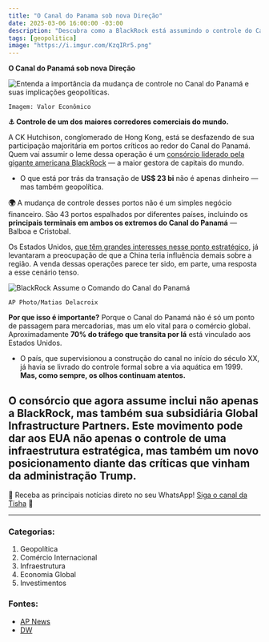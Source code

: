 ```yaml
---
title: "O Canal do Panama sob nova Direção"
date: 2025-03-06 16:00:00 -03:00
description: "Descubra como a BlackRock está assumindo o controle do Canal do Panamá e o impacto geopolítico dessa mudança."
tags: [geopolitica]
image: "https://i.imgur.com/KzqIRr5.png"
---
```


**O Canal do Panamá sob nova Direção**

![Entenda a importância da mudança de controle no Canal do Panamá e suas implicações geopolíticas.](https://i.imgur.com/KzqIRr5.png)

`Imagem: Valor Econômico`

**⚓ Controle de um dos maiores corredores comerciais do mundo.**

A CK Hutchison, conglomerado de Hong Kong, está se desfazendo de sua participação majoritária em portos críticos ao redor do Canal do Panamá. Quem vai assumir o leme dessa operação é um [consórcio liderado pela gigante americana BlackRock](https://apnews.com/article/hong-kong-panama-canal-beijing-hutchison-blackrock-rubio-d02a8439cc63d9e740e5154d4e0c56f6) — a maior gestora de capitais do mundo.

- O que está por trás da transação de **US$ 23 bi** não é apenas dinheiro — mas também geopolítica.

**🌍** A mudança de controle desses portos não é um simples negócio financeiro. São 43 portos espalhados por diferentes países, incluindo os **principais terminais em ambos os extremos do Canal do Panamá** — Balboa e Cristobal.

Os Estados Unidos, [que têm grandes interesses nesse ponto estratégico](https://www.dw.com/pt-br/por-que-trump-amea%C3%A7a-tomar-o-canal-do-panam%C3%A1/a-71257711), já levantaram a preocupação de que a China teria influência demais sobre a região. A venda dessas operações parece ter sido, em parte, uma resposta a esse cenário tenso.

![BlackRock Assume o Comando do Canal do Panamá](https://i.imgur.com/KQpElem.jpeg)

`AP Photo/Matias Delacroix`

**Por que isso é importante?** Porque o Canal do Panamá não é só um ponto de passagem para mercadorias, mas um elo vital para o comércio global. Aproximadamente **70% do tráfego que transita por lá** está vinculado aos Estados Unidos.

- O país, que supervisionou a construção do canal no início do século XX, já havia se livrado do controle formal sobre a via aquática em 1999. **Mas, como sempre, os olhos continuam atentos.**

O consórcio que agora assume inclui não apenas a BlackRock, mas também sua subsidiária Global Infrastructure Partners. Este movimento pode dar aos EUA não apenas o controle de uma infraestrutura estratégica, mas também um novo posicionamento diante das críticas que vinham da administração Trump.
---

🌟 Receba as principais notícias direto no seu WhatsApp! <a href="https://www.whatsapp.com/channel/0029VaiPYBPLo4heVf0U3u2d" target="_blank" rel="noopener noreferrer">Siga o canal da Tisha</a> 📲

---

### **Categorias:**
1. Geopolítica
2. Comércio Internacional
3. Infraestrutura
4. Economia Global
5. Investimentos

### **Fontes:**
- [AP News](https://apnews.com/article/hong-kong-panama-canal-beijing-hutchison-blackrock-rubio-d02a8439cc63d9e740e5154d4e0c56f6)
- [DW](https://www.dw.com/pt-br/por-que-trump-amea%C3%A7a-tomar-o-canal-do-panam%C3%A1/a-71257711)
